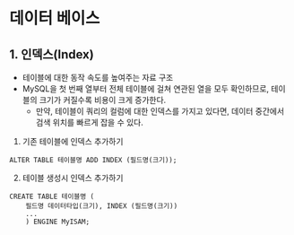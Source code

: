 # 데이터 베이스

## 1. 인덱스(Index)
* 테이블에 대한 동작 속도를 높여주는 자료 구조
* MySQL을 첫 번째 열부터 전체 테이블에 걸쳐 연관된 열을 모두 확인하므로, 테이블의 크기가 커질수록 비용이 크게 증가한다.
  * 만약, 테이블이 쿼리의 컬럼에 대한 인덱스를 가지고 있다면, 데이터 중간에서 검색 위치를 빠르게 잡을 수 있다.

1. 기존 테이블에 인덱스 추가하기
```
ALTER TABLE 테이블명 ADD INDEX (필드명(크기));
```
2. 테이블 생성시 인덱스 추가하기
```
CREATE TABLE 테이블명 (
    필드명 데이터타입(크기), INDEX (필드명(크기))
    ...
    ) ENGINE MyISAM;
```
